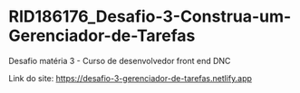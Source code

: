# RID186176_Desafio-3-Construa-um-Gerenciador-de-Tarefas
Desafio matéria 3 - Curso de desenvolvedor front end DNC

Link do site: https://desafio-3-gerenciador-de-tarefas.netlify.app
